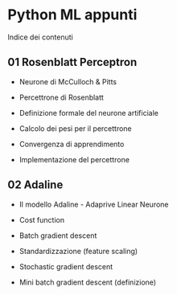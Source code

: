 # Python ML appunti

Indice dei contenuti

## 01 Rosenblatt Perceptron

- Neurone di McCulloch & Pitts

- Percettrone di Rosenblatt

- Definizione formale del neurone artificiale

- Calcolo dei pesi per il percettrone

- Convergenza di apprendimento

- Implementazione del percettrone

## 02 Adaline

- Il modello Adaline - Adaprive Linear Neurone

- Cost function

- Batch gradient descent

- Standardizzazione (feature scaling)

- Stochastic gradient descent

- Mini batch gradient descent (definizione)